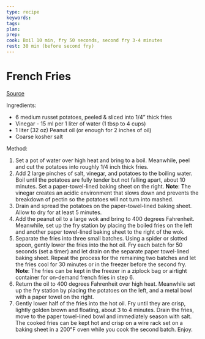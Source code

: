 ```yaml
---
type: recipe
keywords:
tags:
plan:
prep:
cook: Boil 10 min, fry 50 seconds, second fry 3-4 minutes
rest: 30 min (before second fry)
---
```


# French Fries

[Source](https://www.youtube.com/watch?v=dklh4oKifVQ)

Ingredients:

- 6 medium russet potatoes, peeled & sliced into 1/4” thick fries
- Vinegar - 15 ml per 1 liter of water (1 tbsp to 4 cups)
- 1 liter (32 oz) Peanut oil (or enough for 2 inches of oil)
- Coarse kosher salt

Method:

1. Set a pot of water over high heat and bring to a boil. Meanwhile, peel and cut the potatoes into roughly 1/4 inch thick fries.
1. Add 2 large pinches of salt, vinegar, and potatoes to the boiling water. Boil until the potatoes are fully tender but not falling apart, about 10 minutes. Set a paper-towel-lined baking sheet on the right.
**Note**: The vinegar creates an acidic environment that slows down and prevents the breakdown of pectin so the potatoes will not turn into mashed.
1. Drain and spread the potatoes on the paper-towel-lined baking sheet. Allow to dry for at least 5 minutes.
1. Add the peanut oil to a large wok and bring to 400 degrees Fahrenheit. Meanwhile, set up the fry station by placing the boiled fries on the left and another paper towel-lined baking sheet to the right of the wok.
1. Separate the fries into three small batches. Using a spider or slotted spoon, gently lower the fries into the hot oil. Fry each batch for 50 seconds (set a timer) and let drain on the separate paper towel-lined baking sheet. Repeat the process for the remaining two batches and let the fries cool for 30 minutes or in the freezer before the second fry.
**Note**: The fries can be kept in the freezer in a ziplock bag or airtight container for on-demand french fries in step 6.
1. Return the oil to 400 degrees Fahrenheit over high heat.  Meanwhile set up the fry station by placing the potatoes on the left, and a metal bowl with a paper towel on the right.
1. Gently lower half of the fries into the hot oil. Fry until they are crisp, lightly golden brown and floating, about 3 to 4 minutes. Drain the fries, move to the paper towel-lined bowl and immediately season with salt. The cooked fries can be kept hot and crisp on a wire rack set on a baking sheet in a 200°F oven while you cook the second batch. Enjoy.
